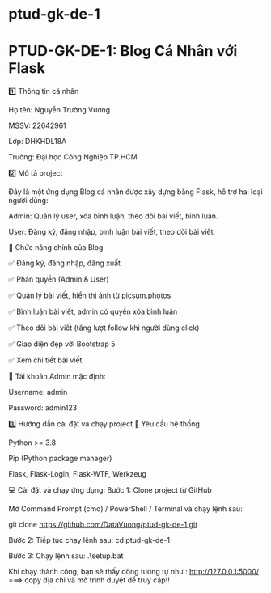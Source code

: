 # ptud-gk-de-1
# PTUD-GK-DE-1: Blog Cá Nhân với Flask

1️⃣ Thông tin cá nhân

Họ tên: Nguyễn Trường Vương

MSSV: 22642961

Lớp: DHKHDL18A

Trường: Đại học Công Nghiệp TP.HCM

2️⃣ Mô tả project

Đây là một ứng dụng Blog cá nhân được xây dựng bằng Flask, hỗ trợ hai loại người dùng:

Admin: Quản lý user, xóa bình luận, theo dõi bài viết, bình luận.

User: Đăng ký, đăng nhập, bình luận bài viết, theo dõi bài viết.

🔹 Chức năng chính của Blog

✅ Đăng ký, đăng nhập, đăng xuất

✅ Phân quyền (Admin & User)

✅ Quản lý bài viết, hiển thị ảnh từ picsum.photos

✅ Bình luận bài viết, admin có quyền xóa bình luận

✅ Theo dõi bài viết (tăng lượt follow khi người dùng click)

✅ Giao diện đẹp với Bootstrap 5

✅ Xem chi tiết bài viết

📌 Tài khoản Admin mặc định:

Username: admin

Password: admin123

3️⃣ Hướng dẫn cài đặt và chạy project
📌 Yêu cầu hệ thống

Python >= 3.8

Pip (Python package manager)

Flask, Flask-Login, Flask-WTF, Werkzeug

💻 Cài đặt và chạy ứng dụng:
 Bước 1: Clone project từ GitHub

Mở Command Prompt (cmd) / PowerShell / Terminal và chạy lệnh sau:

 git clone https://github.com/DataVuong/ptud-gk-de-1.git

Bước 2: Tiếp tục chạy lệnh sau: cd ptud-gk-de-1 

Bước 3:  Chạy lệnh sau: .\setup.bat

Khi chạy thành công, bạn sẽ thấy dòng tương tự như : http://127.0.0.1:5000/ ===> copy địa chỉ và mở trình duyệt để truy cập!!
